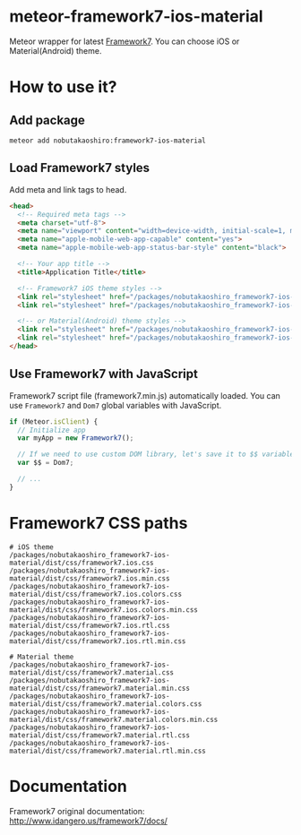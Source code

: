 # meteor-framework7-ios-material

Meteor wrapper for latest <a href="http://www.idangero.us/framework7/">Framework7</a>.
You can choose iOS or Material(Android) theme.

# How to use it?

## Add package
```
meteor add nobutakaoshiro:framework7-ios-material
```

## Load Framework7 styles

Add meta and link tags to head.

```html
<head>
  <!-- Required meta tags -->
  <meta charset="utf-8">
  <meta name="viewport" content="width=device-width, initial-scale=1, maximum-scale=1, minimum-scale=1, user-scalable=no, minimal-ui">
  <meta name="apple-mobile-web-app-capable" content="yes">
  <meta name="apple-mobile-web-app-status-bar-style" content="black">

  <!-- Your app title -->
  <title>Application Title</title>

  <!-- Framework7 iOS theme styles -->
  <link rel="stylesheet" href="/packages/nobutakaoshiro_framework7-ios-material/framework7/dist/css/framework7.ios.min.css">
  <link rel="stylesheet" href="/packages/nobutakaoshiro_framework7-ios-material/framework7/dist/css/framework7.ios.colors.min.css">

  <!-- or Material(Android) theme styles -->
  <link rel="stylesheet" href="/packages/nobutakaoshiro_framework7-ios-material/framework7/dist/css/framework7.ios.min.css">
  <link rel="stylesheet" href="/packages/nobutakaoshiro_framework7-ios-material/framework7/dist/css/framework7.ios.colors.min.css">
</head>
```

## Use Framework7 with JavaScript

Framework7 script file (framework7.min.js) automatically loaded.
You can use `Framework7` and `Dom7` global variables with JavaScript.

```js
if (Meteor.isClient) {
  // Initialize app
  var myApp = new Framework7();

  // If we need to use custom DOM library, let's save it to $$ variable:
  var $$ = Dom7;

  // ...
}
```

# Framework7 CSS paths

```
# iOS theme
/packages/nobutakaoshiro_framework7-ios-material/dist/css/framework7.ios.css
/packages/nobutakaoshiro_framework7-ios-material/dist/css/framework7.ios.min.css
/packages/nobutakaoshiro_framework7-ios-material/dist/css/framework7.ios.colors.css
/packages/nobutakaoshiro_framework7-ios-material/dist/css/framework7.ios.colors.min.css
/packages/nobutakaoshiro_framework7-ios-material/dist/css/framework7.ios.rtl.css
/packages/nobutakaoshiro_framework7-ios-material/dist/css/framework7.ios.rtl.min.css

# Material theme
/packages/nobutakaoshiro_framework7-ios-material/dist/css/framework7.material.css
/packages/nobutakaoshiro_framework7-ios-material/dist/css/framework7.material.min.css
/packages/nobutakaoshiro_framework7-ios-material/dist/css/framework7.material.colors.css
/packages/nobutakaoshiro_framework7-ios-material/dist/css/framework7.material.colors.min.css
/packages/nobutakaoshiro_framework7-ios-material/dist/css/framework7.material.rtl.css
/packages/nobutakaoshiro_framework7-ios-material/dist/css/framework7.material.rtl.min.css
```

# Documentation

Framework7 original documentation:
<a href="http://www.idangero.us/framework7/docs/" target="http://www.idangero.us/framework7/docs/">http://www.idangero.us/framework7/docs/</a>
